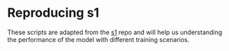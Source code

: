 # Reproducing s1

These scripts are adapted from the [s1](https://github.com/simplescaling/s1) repo and will help us understanding the performance of the model with different training scenarios.